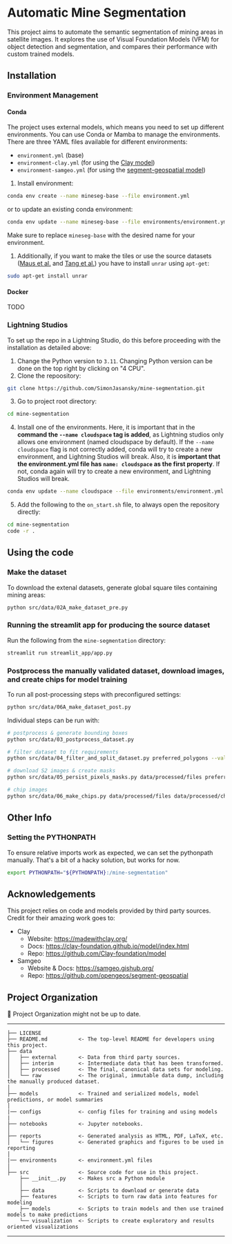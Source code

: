 # Automatic Mine Segmentation

This project aims to automate the semantic segmentation of mining areas in satellite images. It explores the use of Visual Foundation Models (VFM) for object detection and segmentation, and compares their performance with custom trained models.

## Installation

### Environment Management

#### Conda

The project uses external models, which means you need to set up different environments. You can use Conda or Mamba to manage the environments. There are three YAML files available for different environments:

- ``environment.yml`` (base)
- ``environment-clay.yml`` (for using the [Clay model](https://github.com/Clay-foundation/model))
- ``environment-samgeo.yml`` (for using the [segment-geospatial model](https://github.com/opengeos/segment-geospatial))

1. Install environment:

```bash
conda env create --name mineseg-base --file environment.yml
```

or to update an existing conda environment:

```bash
conda env update --name mineseg-base --file environments/environment.yml --prune
```

Make sure to replace `mineseg-base` with the desired name for your environment.

1. Additionally, if you want to make the tiles or use the source datasets ([Maus et al.](https://doi.pangaea.de/10.1594/PANGAEA.942325) and [Tang et al.](https://zenodo.org/records/6806817)) you have to install `unrar` using `apt-get`:

```bash
sudo apt-get install unrar
```

#### Docker

TODO

### Lightning Studios

To set up the repo in a Lightning Studio, do this before proceeding with the installation as detailed above:

1. Change the Python version to ``3.11``. Changing Python version can be done on the top right by clicking on "4 CPU".
2. Clone the repoository:

```bash
git clone https://github.com/SimonJasansky/mine-segmentation.git
```

3. Go to project root directory:

```bash
cd mine-segmentation
```

4. Install one of the environments. Here, it is important that in the **command the `--name cloudspace` tag is added**, as Lightning studios only allows one environment (named cloudspace by default). If the `--name cloudspace` flag is not correctly added, conda will try to create a new environment, and Lightning Studios will break.
Also, it is **important that the environment.yml file has `name: cloudspace` as the first property**. If not, conda again will try to create a new environment, and Lightning Studios will break.

```bash
conda env update --name cloudspace --file environments/environment.yml --prune
```

5. Add the following to the `on_start.sh` file, to always open the repository directly:

```bash
cd mine-segmentation
code -r .
```

## Using the code

### Make the dataset

To download the extenal datasets, generate global square tiles containing mining areas:

```bash
python src/data/02A_make_dataset_pre.py
```

### Running the streamlit app for producing the source dataset

Run the following from the `mine-segmentation` directory:

```bash
streamlit run streamlit_app/app.py
```

### Postprocess the manually validated dataset, download images, and create chips for model training

To run all post-processing steps with preconfigured settings: 

```bash
python src/data/06A_make_dataset_post.py
```

Individual steps can be run with:

```bash
# postprocess & generate bounding boxes
python src/data/03_postprocess_dataset.py

# filter dataset to fit requirements
python src/data/04_filter_and_split_dataset.py preferred_polygons --val_ratio 0.15 --test_ratio 0.10 --only_valid_surface_mines

# download S2 images & create masks
python src/data/05_persist_pixels_masks.py data/processed/files preferred_polygons --limit 25 --split all

# chip images
python src/data/06_make_chips.py data/processed/files data/processed/chips/npy/512 512 npy --must_contain_mining --split all
```

## Other Info

### Setting the PYTHONPATH

To ensure relative imports work as expected, we can set the pythonpath manually. That's a bit of a hacky solution, but works for now.

```bash
export PYTHONPATH="${PYTHONPATH}:/mine-segmentation"
```

## Acknowledgements

This project relies on code and models provided by third party sources.
Credit for their amazing work goes to:

- Clay
  - Website: https://madewithclay.org/
  - Docs: https://clay-foundation.github.io/model/index.html
  - Repo: https://github.com/Clay-foundation/model
- Samgeo
  - Website & Docs: https://samgeo.gishub.org/
  - Repo: https://github.com/opengeos/segment-geospatial

## Project Organization

🚧 Project Organization might not be up to date.

------------
    ├── LICENSE
    ├── README.md          <- The top-level README for developers using this project.
    ├── data
    │   ├── external       <- Data from third party sources.
    │   ├── interim        <- Intermediate data that has been transformed.
    │   ├── processed      <- The final, canonical data sets for modeling.
    │   └── raw            <- The original, immutable data dump, including the manually produced dataset.
    │
    ├── models             <- Trained and serialized models, model predictions, or model summaries
    │
    |── configs            <- config files for training and using models
    |
    ├── notebooks          <- Jupyter notebooks.
    │
    ├── reports            <- Generated analysis as HTML, PDF, LaTeX, etc.
    │   └── figures        <- Generated graphics and figures to be used in reporting
    │
    |── environments       <- environment.yml files
    │
    ├── src                <- Source code for use in this project.
        ├── __init__.py    <- Makes src a Python module
        │
        ├── data           <- Scripts to download or generate data
        ├── features       <- Scripts to turn raw data into features for modeling
        ├── models         <- Scripts to train models and then use trained models to make predictions
        └── visualization  <- Scripts to create exploratory and results oriented visualizations
--------
